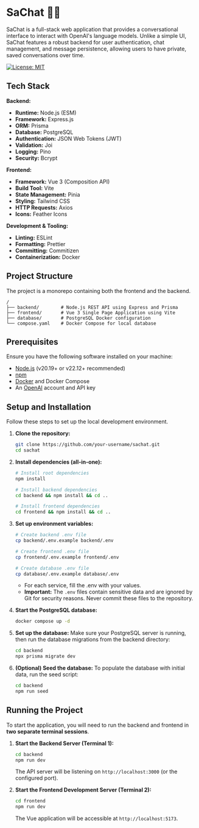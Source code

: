 # SaChat 🤖💬

SaChat is a full-stack web application that provides a conversational interface to interact with OpenAI's language models. Unlike a simple UI, SaChat features a robust backend for user authentication, chat management, and message persistence, allowing users to have private, saved conversations over time.

[![License: MIT](https://img.shields.io/badge/License-MIT-yellow.svg)](https://opensource.org/licenses/MIT)

## Tech Stack

**Backend:**
- **Runtime:** Node.js (ESM)
- **Framework:** Express.js
- **ORM:** Prisma
- **Database:** PostgreSQL
- **Authentication:** JSON Web Tokens (JWT)
- **Validation:** Joi
- **Logging:** Pino
- **Security:** Bcrypt

**Frontend:**
- **Framework:** Vue 3 (Composition API)
- **Build Tool:** Vite
- **State Management:** Pinia
- **Styling:** Tailwind CSS
- **HTTP Requests:** Axios
- **Icons:** Feather Icons

**Development & Tooling:**
- **Linting:** ESLint
- **Formatting:** Prettier
- **Committing:** Commitizen
- **Containerization:** Docker

## Project Structure

The project is a monorepo containing both the frontend and the backend.

```
/
├── backend/        # Node.js REST API using Express and Prisma
├── frontend/       # Vue 3 Single Page Application using Vite
├── database/       # PostgreSQL Docker configuration
└── compose.yaml    # Docker Compose for local database
```

## Prerequisites

Ensure you have the following software installed on your machine:

-   [Node.js](https://nodejs.org/) (v20.19+ or v22.12+ recommended)
-   [npm](https://www.npmjs.com/)
-   [Docker](https://www.docker.com/) and Docker Compose
-   An [OpenAI](https://platform.openai.com/) account and API key

## Setup and Installation

Follow these steps to set up the local development environment.

1.  **Clone the repository:**
    ```bash
    git clone https://github.com/your-username/sachat.git
    cd sachat
    ```

2.  **Install dependencies (all-in-one):**
    ```bash
    # Install root dependencies
    npm install
    
    # Install backend dependencies
    cd backend && npm install && cd ..
    
    # Install frontend dependencies
    cd frontend && npm install && cd ..
    ```

3.  **Set up environment variables:**
    ```bash
    # Create backend .env file
    cp backend/.env.example backend/.env
    
    # Create frontend .env file
    cp frontend/.env.example frontend/.env
    
    # Create database .env file
    cp database/.env.example database/.env
    ```
    - For each service, fill the .env with your values.
    - **Important:** The `.env` files contain sensitive data and are ignored by Git for security reasons. Never commit these files to the repository.

4.  **Start the PostgreSQL database:**
    ```bash
    docker compose up -d
    ```
    
5.  **Set up the database:**
    Make sure your PostgreSQL server is running, then run the database migrations from the backend directory:
    ```bash
    cd backend
    npx prisma migrate dev
    ```
    
6.  **(Optional) Seed the database:**
    To populate the database with initial data, run the seed script:
    ```bash
    cd backend
    npm run seed
    ```

## Running the Project

To start the application, you will need to run the backend and frontend in **two separate terminal sessions**.

1.  **Start the Backend Server (Terminal 1):**
    ```bash
    cd backend
    npm run dev
    ```
    The API server will be listening on `http://localhost:3000` (or the configured port).

2.  **Start the Frontend Development Server (Terminal 2):**
    ```bash
    cd frontend
    npm run dev
    ```
    The Vue application will be accessible at `http://localhost:5173`.
